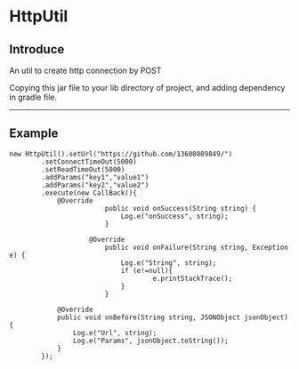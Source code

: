 # HttpUtil

## Introduce

An util to create http connection by POST

Copying this jar file to your lib directory of project, and adding dependency in gradle file.

----

## Example

	new HttpUtil().setUrl("https://github.com/13608089849/")
			.setConnectTimeOut(5000)
			.setReadTimeOut(5000)
			.addParams("key1","value1")
			.addParams("key2","value2")
			.execute(new CallBack(){
				@Override
                    		public void onSuccess(String string) {
                        		Log.e("onSuccess", string);
                    		}

                   		@Override
                    		public void onFailure(String string, Exception e) {
                        		Log.e("String", string);
                        		if (e!=null){
                            			e.printStackTrace();
                        		}
                    		}
					
				@Override
				public void onBefore(String string, JSONObject jsonObject){
					Log.e("Url", string);
					Log.e("Params", jsonObject.toString());
				}
			});
